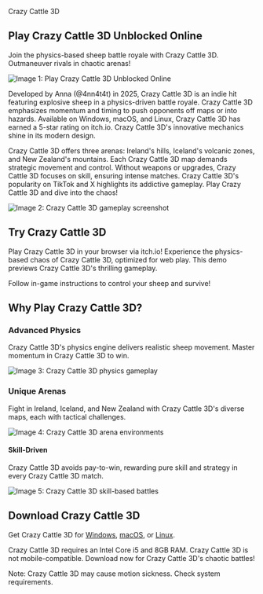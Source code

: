 Crazy Cattle 3D

Play Crazy Cattle 3D Unblocked Online
-------------------------------------

Join the physics-based sheep battle royale with Crazy Cattle 3D. Outmaneuver rivals in chaotic arenas!

![Image 1: Play Crazy Cattle 3D Unblocked Online](https://3d-crazycattle.com/assets/images/CrazyCattle3D.png)

Developed by Anna (@4nn4t4t) in 2025, Crazy Cattle 3D is an indie hit featuring explosive sheep in a physics-driven battle royale. Crazy Cattle 3D emphasizes momentum and timing to push opponents off maps or into hazards. Available on Windows, macOS, and Linux, Crazy Cattle 3D has earned a 5-star rating on itch.io. Crazy Cattle 3D's innovative mechanics shine in its modern design.

Crazy Cattle 3D offers three arenas: Ireland's hills, Iceland's volcanic zones, and New Zealand's mountains. Each Crazy Cattle 3D map demands strategic movement and control. Without weapons or upgrades, Crazy Cattle 3D focuses on skill, ensuring intense matches. Crazy Cattle 3D's popularity on TikTok and X highlights its addictive gameplay. Play Crazy Cattle 3D and dive into the chaos!

![Image 2: Crazy Cattle 3D gameplay screenshot](https://3d-crazycattle.com/assets/images/crazy-cattle-3d-map.jpg)

Try Crazy Cattle 3D
-------------------

Play Crazy Cattle 3D in your browser via itch.io! Experience the physics-based chaos of Crazy Cattle 3D, optimized for web play. This demo previews Crazy Cattle 3D's thrilling gameplay.

Follow in-game instructions to control your sheep and survive!

Why Play Crazy Cattle 3D?
-------------------------

### Advanced Physics

Crazy Cattle 3D's physics engine delivers realistic sheep movement. Master momentum in Crazy Cattle 3D to win.

![Image 3: Crazy Cattle 3D physics gameplay](https://3d-crazycattle.com/assets/images/feature1.jpg)

### Unique Arenas

Fight in Ireland, Iceland, and New Zealand with Crazy Cattle 3D's diverse maps, each with tactical challenges.

![Image 4: Crazy Cattle 3D arena environments](https://3d-crazycattle.com/assets/images/feature2.jpg)

#### Skill-Driven

Crazy Cattle 3D avoids pay-to-win, rewarding pure skill and strategy in every Crazy Cattle 3D match.

![Image 5: Crazy Cattle 3D skill-based battles](https://3d-crazycattle.com/assets/images/feature3.png)

Download Crazy Cattle 3D
------------------------

Get Crazy Cattle 3D for [Windows](https://play.sprunkiretake.net/crazy-cattle-3d/CrazyCattle3D.zip), [macOS](https://play.sprunkiretake.net/crazy-cattle-3d/CrazyCattle3DMac.zip), or [Linux](https://play.sprunkiretake.net/crazy-cattle-3d/CrazyCattle3DLinux.zip). 

Crazy Cattle 3D requires an Intel Core i5 and 8GB RAM. Crazy Cattle 3D is not mobile-compatible. Download now for Crazy Cattle 3D's chaotic battles!

Note: Crazy Cattle 3D may cause motion sickness. Check system requirements.
